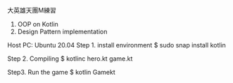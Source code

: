 大英雄天團M練習

1. OOP on Kotlin
2. Design Pattern implementation

Host PC: Ubuntu 20.04
Step 1. install environment
$ sudo snap install kotlin

Step 2. Compiling
$ kotlinc hero.kt game.kt

Step3. Run the game
$ kotlin Gamekt
